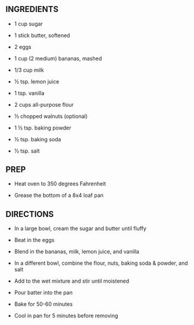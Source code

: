 # 

## INGREDIENTS

- 1 cup sugar

- 1 stick butter, softened

- 2 eggs

- 1 cup (2 medium) bananas, mashed

- 1/3 cup milk

- ½ tsp. lemon juice

- 1 tsp. vanilla

- 2 cups all-purpose flour

- ½ chopped walnuts (optional)

- 1 ½ tsp. baking powder

- ½ tsp. baking soda

- ½ tsp. salt

## PREP

- Heat oven to 350 degrees Fahrenheit

- Grease the bottom of a 8x4 loaf pan

## DIRECTIONS

- In a large bowl, cream the sugar and butter until fluffy

- Beat in the eggs

- Blend in the bananas, milk, lemon juice, and vanilla

- In a different bowl, combine the flour, nuts, baking soda & powder,
    and salt

- Add to the wet mixture and stir until moistened

- Pour batter into the pan

- Bake for 50-60 minutes

- Cool in pan for 5 minutes before removing
